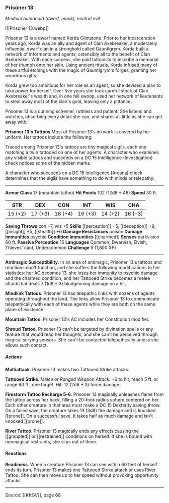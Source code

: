 ### Prisoner 13
_Medium humanoid (dwarf, monk), neutral evil_

![[Prisoner 13.webp]]

Prisoner 13 is a dwarf named Korda Glintstone. Prior to her incarceration years ago, Korda was an ally and agent of Clan Axebreaker, a moderately influential dwarf clan in a stronghold called Gauntlgrym. Korda built a network of informants and agents, ostensibly all to the benefit of Clan Axebreaker. With each success, she paid tattooists to inscribe a memorial of her triumph onto her skin. Using ancient rituals, Korda infused many of these artful etchings with the magic of Gauntlgrym's forges, granting her wondrous gifts.

Korda grew too ambitious for her role as an agent, so she devised a plan to take power for herself. Over five years she took careful stock of Clan Axebreaker's wealth and, in one fell swoop, used her network of lieutenants to steal away most of the clan's gold, leaving only a pittance.

Prisoner 13 is a cunning schemer, ruthless and patient. She listens and watches, absorbing every detail she can, and shares as little as she can get away with.


**Prisoner 13's Tattoos** Most of Prisoner 13's inkwork is covered by her uniform. Her tattoos include the following:



Traced among Prisoner 13's tattoos are tiny magical sigils, each one matching a twin tattooed on one of her agents. A character who examines any visible tattoos and succeeds on a DC 15 Intelligence (Investigation) check notices some of the hidden marks.

A character who succeeds on a DC 15 Intelligence (Arcana) check determines that the sigils have something to do with minds or telepathy.





---

**Armor Class** 17 (mountain tattoo)
**Hit Points** 102 (12d8 + 48)
**Speed** 30 ft.

| STR     | DEX     | CON     | INT     | WIS     | CHA     |
|---------|---------|---------|---------|---------|---------|
| 15 (+2) | 17 (+3) | 18 (+4) | 16 (+3) | 14 (+2) | 16 (+3) |

**Saving Throws** con +7, wis +5
**Skills** [[perception]] +5, [[deception]] +9, [[insight]] +5, [[stealth]] +6
**Damage Resistances** poison
**Damage Immunities** psychic
**Condition Immunities** [[charmed]]
**Senses** darkvision 60 ft.
**Passive Perception** 15
**Languages** Common, Dwarvish, Elvish, Thieves' cant, Undercommon
**Challenge** 5 (1,800 XP)

---

**Antimagic Susceptibility**. In an area of antimagic, Prisoner 13's tattoos and reactions don't function, and she suffers the following modifications to her statistics: her AC becomes 13, she loses her immunity to psychic damage and the charmed condition, and her Tattooed Strike becomes a melee attack that deals 7 (1d8 + 3) bludgeoning damage on a hit.

**Mindlink Tattoos**. Prisoner 13 has telepathic links with dozens of agents operating throughout the land. The links allow Prisoner 13 to communicate telepathically with each of these agents while they are both on the same plane of existence.

**Mountain Tattoo**. Prisoner 13's AC includes her Constitution modifier.

**Shroud Tattoo**. Prisoner 13 can't be targeted by divination spells or any feature that would read her thoughts, and she can't be perceived through magical scrying sensors. She can't be contacted telepathically unless she allows such contact.

##### Actions
**Multiattack**. Prisoner 13 makes two Tattooed Strike attacks.

**Tattooed Strike**. _Melee or Ranged Weapon Attack:_ +6 to hit, reach 5 ft. or range 60 ft., one target. Hit: 12 (2d8 + 3) force damage.

**Firestorm Tattoo Recharge 5-6**. Prisoner 13 magically unleashes flame from the tattoo across her back, filling a 20-foot-radius sphere centered on her. Each other creature in that area must make a DC 15 Dexterity saving throw. On a failed save, the creature takes 13 (3d8) fire damage and is knocked [[prone]]. On a successful save, it takes half as much damage and isn't knocked [[prone]].

**River Tattoo**. Prisoner 13 magically ends any effects causing the [[grappled]] or [[restrained]] conditions on herself. If she is bound with nonmagical restraints, she slips out of them.

#### Reactions
**Readiness**. When a creature Prisoner 13 can see within 60 feet of herself ends its turn, Prisoner 13 makes one Tattooed Strike attack or uses River Tattoo. She can then move up to her speed without provoking opportunity attacks.


---

Source: [[KftGV]], page 68